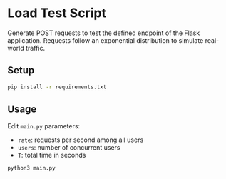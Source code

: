# Load Test Script

Generate POST requests to test the defined endpoint of the Flask application.
Requests follow an exponential distribution to simulate real-world traffic.

## Setup

```bash
pip install -r requirements.txt
```

## Usage

Edit `main.py` parameters:
- `rate`: requests per second among all users
- `users`: number of concurrent users
- `T`: total time in seconds

```bash
python3 main.py
```

